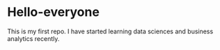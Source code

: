 # Hello-everyone
This is my first repo.
I have started learning data sciences and business analytics recently.
